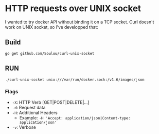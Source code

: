 # HTTP requests over UNIX socket

I wanted to try docker API without binding it on a TCP socket.
Curl doesn't work on UNIX socket, so I've developped that:

## Build

`go get github.com/Soulou/curl-unix-socket`

## RUN

`./curl-unix-socket unix:///var/run/docker.sock:/v1.6/images/json`

### Flags

* `-X`: HTTP Verb [GET|POST|DELETE|...]
* `-d`: Request data
* `-H`: Additional Headers
  * Example: `-H 'Accept: application/json|Content-type: application/json'`
* `-v`: Verbose
